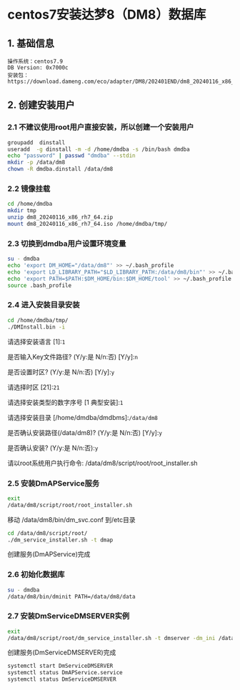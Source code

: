 # centos7安装达梦8（DM8）数据库
## 1. 基础信息
    操作系统：centos7.9
    DB Version: 0x7000c
    安装包：https://download.dameng.com/eco/adapter/DM8/202401END/dm8_20240116_x86_rh7_64.zip
## 2. 创建安装用户
### 2.1 不建议使用root用户直接安装，所以创建一个安装用户
```bash
groupadd  dinstall
useradd  -g dinstall -m -d /home/dmdba -s /bin/bash dmdba
echo "password" | passwd "dmdba" --stdin
mkdir -p /data/dm8
chown -R dmdba.dinstall /data/dm8
```
### 2.2 镜像挂载
```bash
cd /home/dmdba
mkdir tmp
unzip dm8_20240116_x86_rh7_64.zip
mount dm8_20240116_x86_rh7_64.iso /home/dmdba/tmp/
```
### 2.3 切换到dmdba用户设置环境变量
```bash
su - dmdba
echo 'export DM_HOME="/data/dm8"' >> ~/.bash_profile
echo 'export LD_LIBRARY_PATH="$LD_LIBRARY_PATH:/data/dm8/bin"' >> ~/.bash_profile
echo 'export PATH=$PATH:$DM_HOME/bin:$DM_HOME/tool' >> ~/.bash_profile
source .bash_profile
```
### 2.4 进入安装目录安装
```bash
cd /home/dmdba/tmp/
./DMInstall.bin -i
```
请选择安装语言 [1]:```1```

是否输入Key文件路径? (Y/y:是 N/n:否) [Y/y]:```n```

是否设置时区? (Y/y:是 N/n:否) [Y/y]:```y```

请选择时区 [21]:```21```

请选择安装类型的数字序号 [1 典型安装]:```1```

请选择安装目录 [/home/dmdba/dmdbms]:```/data/dm8```

是否确认安装路径(/data/dm8)? (Y/y:是 N/n:否)  [Y/y]:```y```

是否确认安装? (Y/y:是 N/n:否):```y```

请以root系统用户执行命令:
/data/dm8/script/root/root_installer.sh
### 2.5 安装DmAPService服务
```bash
exit
/data/dm8/script/root/root_installer.sh
```
移动 /data/dm8/bin/dm_svc.conf 到/etc目录
```bash
cd /data/dm8/script/root/
./dm_service_installer.sh -t dmap
```
创建服务(DmAPService)完成
### 2.6 初始化数据库
```bash
su - dmdba
/data/dm8/bin/dminit PATH=/data/dm8/data
```
### 2.7 安装DmServiceDMSERVER实例
```bash
exit
/data/dm8/script/root/dm_service_installer.sh -t dmserver -dm_ini /data/dm8/data/DAMENG/dm.ini -p DMSERVER
```
创建服务(DmServiceDMSERVER)完成
```bash
systemctl start DmServiceDMSERVER
systemctl status DmAPService.service
systemctl status DmServiceDMSERVER
```
